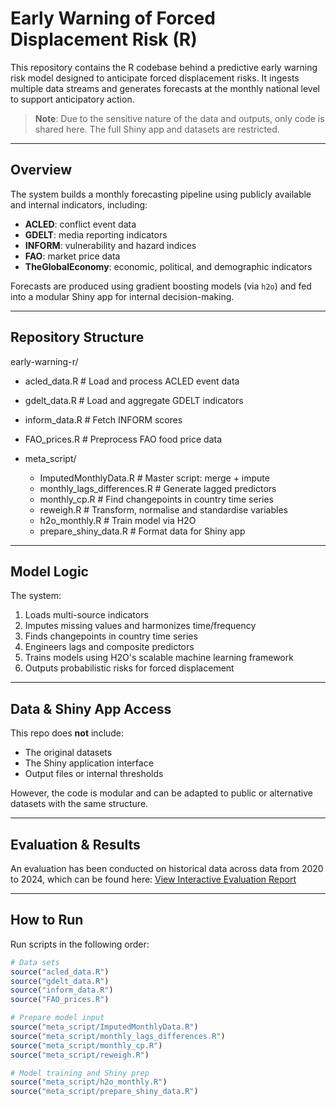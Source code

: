 # Early Warning of Forced Displacement Risk (R) 

This repository contains the R codebase behind a predictive early warning risk model designed to anticipate forced displacement risks. 
It ingests multiple data streams and generates forecasts at the monthly national level to support anticipatory action.

> **Note**: Due to the sensitive nature of the data and outputs, only code is shared here. The full Shiny app and datasets are restricted.

---

## Overview

The system builds a monthly forecasting pipeline using publicly available and internal indicators, including:

- **ACLED**: conflict event data
- **GDELT**: media reporting indicators
- **INFORM**: vulnerability and hazard indices
- **FAO**: market price data
- **TheGlobalEconomy**: economic, political, and demographic indicators 

Forecasts are produced using gradient boosting models (via `h2o`) and fed into a modular Shiny app for internal decision-making.

---

## Repository Structure
early-warning-r/
  - acled_data.R # Load and process ACLED event data
  - gdelt_data.R # Load and aggregate GDELT indicators
  - inform_data.R # Fetch INFORM scores
  - FAO_prices.R # Preprocess FAO food price data

  - meta_script/
      - ImputedMonthlyData.R # Master script: merge + impute
      - monthly_lags_differences.R # Generate lagged predictors
      - monthly_cp.R # Find changepoints in country time series
      - reweigh.R # Transform, normalise and standardise variables
      - h2o_monthly.R # Train model via H2O
      - prepare_shiny_data.R # Format data for Shiny app


---

## Model Logic

The system:
1. Loads multi-source indicators
2. Imputes missing values and harmonizes time/frequency
3. Finds changepoints in country time series 
4. Engineers lags and composite predictors
5. Trains models using H2O's scalable machine learning framework
6. Outputs probabilistic risks for forced displacement

---

## Data & Shiny App Access

This repo does **not** include:
- The original datasets
- The Shiny application interface
- Output files or internal thresholds

However, the code is modular and can be adapted to public or alternative datasets with the same structure.

---

## Evaluation & Results

An evaluation has been conducted on historical data across data from 2020 to 2024, which can be found here:
[View Interactive Evaluation Report](https://geraldine28.github.io/EarlyWarning/evaluation_report.html)


  
---

## How to Run
Run scripts in the following order:

```r
# Data sets
source("acled_data.R")
source("gdelt_data.R")
source("inform_data.R")
source("FAO_prices.R")

# Prepare model input
source("meta_script/ImputedMonthlyData.R")
source("meta_script/monthly_lags_differences.R")
source("meta_script/monthly_cp.R")
source("meta_script/reweigh.R")

# Model training and Shiny prep
source("meta_script/h2o_monthly.R")
source("meta_script/prepare_shiny_data.R")
```

